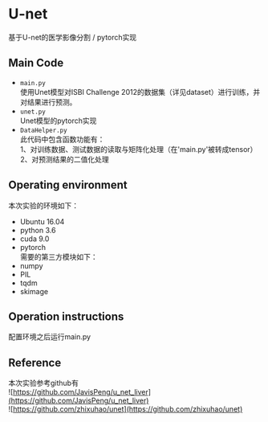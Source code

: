 # U-net
基于U-net的医学影像分割 / pytorch实现
## Main Code
 * `main.py`<br>
   使用Unet模型对ISBI Challenge 2012的数据集（详见dataset）进行训练，并对结果进行预测。
 * `unet.py`<br>
    Unet模型的pytorch实现
 * `DataHelper.py`<br>
   此代码中包含函数功能有：<br>
   1、对训练数据、测试数据的读取与矩阵化处理（在'main.py'被转成tensor）<br>
   2、对预测结果的二值化处理
 
## Operating environment
 本次实验的环境如下：<br>
  * Ubuntu 16.04<br>
  * python 3.6<br>
  * cuda 9.0<br>
  * pytorch<br>
 需要的第三方模块如下：<br>
 * numpy<br>
 * PIL<br>
 * tqdm<br>
 * skimage
 
## Operation instructions
   配置环境之后运行main.py

## Reference
   本次实验参考github有<br>
   ![https://github.com/JavisPeng/u_net_liver](https://github.com/JavisPeng/u_net_liver)<br>
   ![https://github.com/zhixuhao/unet](https://github.com/zhixuhao/unet)<br>
